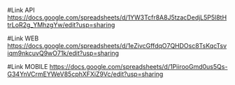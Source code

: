 #Link API
https://docs.google.com/spreadsheets/d/1YW3Tcfr8A8J5tzacDedjL5P5l8tHtrLoR2g_YMhzgYw/edit?usp=sharing

#Link WEB
https://docs.google.com/spreadsheets/d/1eZivcGffdqO7QHDOsc8TsKqcTsviqm9nkcuvQ9wO71k/edit?usp=sharing

#Link MOBILE
https://docs.google.com/spreadsheets/d/1PiirooGmd0us5Qs-G34YnVCrmEYWeV85cphXFXiZ9Vc/edit?usp=sharing
